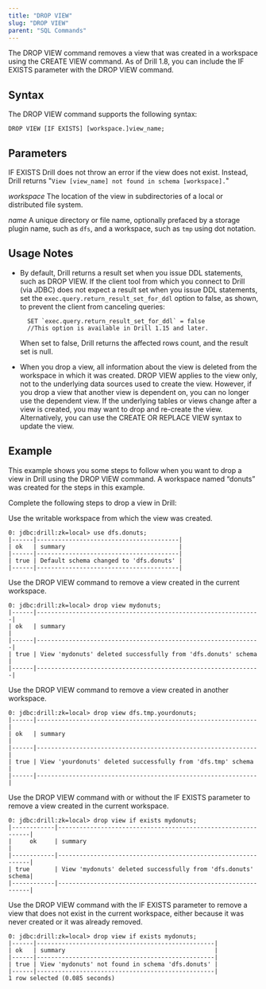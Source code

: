 ```yaml
---
title: "DROP VIEW"
slug: "DROP VIEW"
parent: "SQL Commands"
---
```


The DROP VIEW command removes a view that was created in a workspace using the CREATE VIEW command. As of Drill 1.8, you can include the IF EXISTS parameter with the DROP VIEW command.

## Syntax

The DROP VIEW command supports the following syntax:

    DROP VIEW [IF EXISTS] [workspace.]view_name;

## Parameters

IF EXISTS
Drill does not throw an error if the view does not exist. Instead, Drill returns "`View [view_name] not found in schema [workspace].`"

*workspace*
The location of the view in subdirectories of a local or distributed file system.

*name*
A unique directory or file name, optionally prefaced by a storage plugin name, such as `dfs`, and a workspace, such as `tmp` using dot notation.

## Usage Notes

- By default, Drill returns a result set when you issue DDL statements, such as DROP VIEW. If the client tool from which you connect to Drill (via JDBC) does not expect a result set when you issue DDL statements, set the `exec.query.return_result_set_for_ddl` option to false, as shown, to prevent the client from canceling queries:

		SET `exec.query.return_result_set_for_ddl` = false
		//This option is available in Drill 1.15 and later.

	When set to false, Drill returns the affected rows count, and the result set is null.



- When you drop a view, all information about the view is deleted from the workspace in which it was created. DROP VIEW applies to the view only, not to the underlying data sources used to create the view. However, if you drop a view that another view is dependent on, you can no longer use the dependent view. If the underlying tables or views change after a view is created, you may want to drop and re-create the view. Alternatively, you can use the CREATE OR REPLACE VIEW syntax to update the view.

## Example

This example shows you some steps to follow when you want to drop a view in Drill using the DROP VIEW command. A workspace named “donuts” was created for the steps in this example.

Complete the following steps to drop a view in Drill:

Use the writable workspace from which the view was created.

    0: jdbc:drill:zk=local> use dfs.donuts;
    |------|----------------------------------------|
    | ok   | summary                                |
    |------|----------------------------------------|
    | true | Default schema changed to 'dfs.donuts' |
    |------|----------------------------------------|

Use the DROP VIEW command to remove a view created in the current workspace.

    0: jdbc:drill:zk=local> drop view mydonuts;
    |------|---------------------------------------------------------------|
    | ok   | summary                                                       |
    |------|---------------------------------------------------------------|
    | true | View 'mydonuts' deleted successfully from 'dfs.donuts' schema |
    |------|---------------------------------------------------------------|

Use the DROP VIEW command to remove a view created in another workspace.

    0: jdbc:drill:zk=local> drop view dfs.tmp.yourdonuts;
    |------|--------------------------------------------------------------|
    | ok   | summary                                                      |
    |------|--------------------------------------------------------------|
    | true | View 'yourdonuts' deleted successfully from 'dfs.tmp' schema |
    |------|--------------------------------------------------------------|

Use the DROP VIEW command with or without the IF EXISTS parameter to remove a view created in the current workspace.

    0: jdbc:drill:zk=local> drop view if exists mydonuts;
    |------------|--------------------------------------------------------------|
    |     ok     | summary                                                      |
    |------------|--------------------------------------------------------------|
    | true       | View 'mydonuts' deleted successfully from 'dfs.donuts' schema|
    |------------|--------------------------------------------------------------|

Use the DROP VIEW command with the IF EXISTS parameter to remove a view that does not exist in the current workspace, either because it was never created or it was already removed.

    0: jdbc:drill:zk=local> drop view if exists mydonuts;
    |------|--------------------------------------------------|
    | ok   | summary                                          |
    |------|--------------------------------------------------|
    | true | View 'mydonuts' not found in schema 'dfs.donuts' |
    |------|--------------------------------------------------|
    1 row selected (0.085 seconds)

